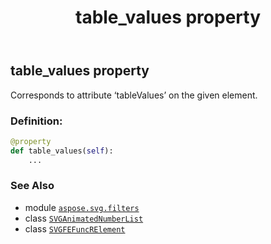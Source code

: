 ﻿---
title: table_values property
second_title: Aspose.SVG for Python via .NET API References
description: 
type: docs
weight: 940
url: /python-net/aspose.svg.filters/svgfefuncrelement/table_values/
is_root: false
---

## table_values property


Corresponds to attribute ‘tableValues’ on the given element.
### Definition:
```python
@property
def table_values(self):
    ...
```

### See Also
* module [`aspose.svg.filters`](../../)
* class [`SVGAnimatedNumberList`](/svg/python-net/aspose.svg.datatypes/svganimatednumberlist)
* class [`SVGFEFuncRElement`](/svg/python-net/aspose.svg.filters/svgfefuncrelement)
